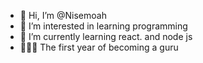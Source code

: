 - 👋 Hi, I’m @Nisemoah
- 👀 I’m interested in learning programming
- 🌱 I’m currently learning react. and node js
- 🧑🏼‍💻 The first year of becoming a guru


<!---
Nisemoah/Nisemoah is a ✨ special ✨ repository because its `README.md` (this file) appears on your GitHub profile.
You can click the Preview link to take a look at your changes.
--->
